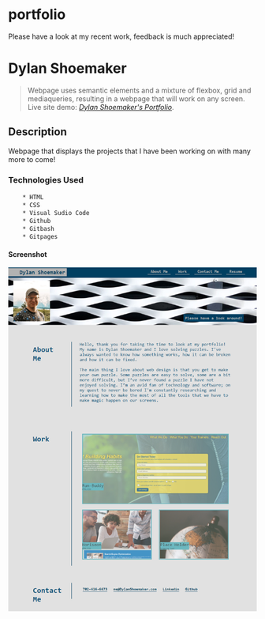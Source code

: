 # portfolio
Please have a look at my recent work, feedback is much appreciated!


# Dylan Shoemaker
> Webpage uses semantic elements and a mixture of flexbox, grid and mediaqueries, resulting in a webpage that will work on any screen. 
> Live site demo: [_Dylan Shoemaker's Portfolio_](https://dylanshoemaker.github.io/dylan-shoemaker-portfolio/). 

## Description

Webpage that displays the projects that I have been working on with many more to come!

### Technologies Used

        * HTML
        * CSS
	    * Visual Sudio Code
        * Github
        * Gitbash
        * Gitpages

#### Screenshot
![ScreenShot](https://github.com/DylanShoemaker/dylan-shoemaker-portfolio/blob/main/assets/images/screenshot.PNG)
